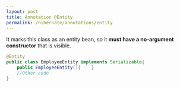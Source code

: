 ```yaml
---
layout: post
title: Annotation @Entity
permalink: /hibernate/annotations/entity
---
```


It marks this class as an entity bean, so it **must have a no-argument constructor** that is visible.

```java
@Entity
public class EmployeeEntity implements Serializable{
    public EmployeeEntity(){    }
    //Other code
}
```

